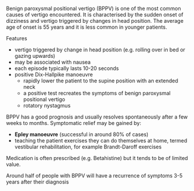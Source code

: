 Benign paroxysmal positional vertigo (BPPV) is one of the most common causes of vertigo encountered. It is characterised by the sudden onset of dizziness and vertigo triggered by changes in head position. The average age of onset is 55 years and it is less common in younger patients.  
  
Features  
* vertigo triggered by change in head position (e.g. rolling over in bed or gazing upwards)
* may be associated with nausea
* each episode typically lasts 10\-20 seconds
* positive Dix\-Hallpike manoeuvre
	+ rapidly lower the patient to the supine position with an extended neck
	+ a positive test recreates the symptoms of benign paroxysmal positional vertigo
	+ rotatory nystagmus

  
BPPV has a good prognosis and usually resolves spontaneously after a few weeks to months. Symptomatic relief may be gained by:  
* **Epley manoeuvre** (successful in around 80% of cases)
* teaching the patient exercises they can do themselves at home, termed vestibular rehabilitation, for example Brandt\-Daroff exercises

  
Medication is often prescribed (e.g. Betahistine) but it tends to be of limited value.  
  
Around half of people with BPPV will have a recurrence of symptoms 3\-5 years after their diagnosis